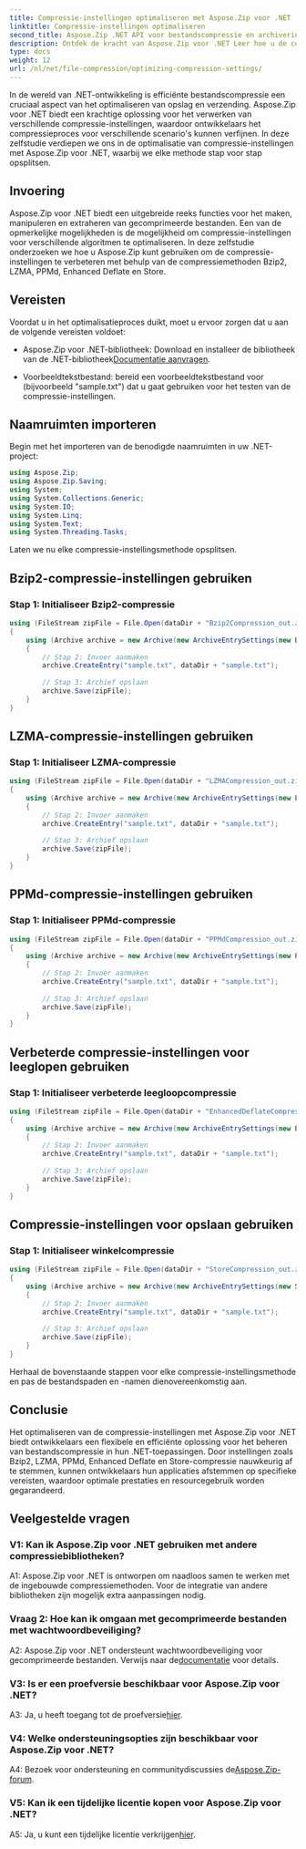 ```yaml
---
title: Compressie-instellingen optimaliseren met Aspose.Zip voor .NET
linktitle: Compressie-instellingen optimaliseren
second_title: Aspose.Zip .NET API voor bestandscompressie en archivering
description: Ontdek de kracht van Aspose.Zip voor .NET Leer hoe u de compressie-instellingen stap voor stap kunt optimaliseren met behulp van de methoden Bzip2, LZMA, PPMd, Enhanced Deflate en Store. Verbeter uw .NET-applicaties met efficiënte bestandscompressie.
type: docs
weight: 12
url: /nl/net/file-compression/optimizing-compression-settings/
---
```

In de wereld van .NET-ontwikkeling is efficiënte bestandscompressie een cruciaal aspect van het optimaliseren van opslag en verzending. Aspose.Zip voor .NET biedt een krachtige oplossing voor het verwerken van verschillende compressie-instellingen, waardoor ontwikkelaars het compressieproces voor verschillende scenario's kunnen verfijnen. In deze zelfstudie verdiepen we ons in de optimalisatie van compressie-instellingen met Aspose.Zip voor .NET, waarbij we elke methode stap voor stap opsplitsen.

## Invoering

Aspose.Zip voor .NET biedt een uitgebreide reeks functies voor het maken, manipuleren en extraheren van gecomprimeerde bestanden. Een van de opmerkelijke mogelijkheden is de mogelijkheid om compressie-instellingen voor verschillende algoritmen te optimaliseren. In deze zelfstudie onderzoeken we hoe u Aspose.Zip kunt gebruiken om de compressie-instellingen te verbeteren met behulp van de compressiemethoden Bzip2, LZMA, PPMd, Enhanced Deflate en Store.

## Vereisten

Voordat u in het optimalisatieproces duikt, moet u ervoor zorgen dat u aan de volgende vereisten voldoet:

-  Aspose.Zip voor .NET-bibliotheek: Download en installeer de bibliotheek van de .NET-bibliotheek[Documentatie aanvragen](https://reference.aspose.com/zip/net/).

- Voorbeeldtekstbestand: bereid een voorbeeldtekstbestand voor (bijvoorbeeld "sample.txt") dat u gaat gebruiken voor het testen van de compressie-instellingen.

## Naamruimten importeren

Begin met het importeren van de benodigde naamruimten in uw .NET-project:

```csharp
using Aspose.Zip;
using Aspose.Zip.Saving;
using System;
using System.Collections.Generic;
using System.IO;
using System.Linq;
using System.Text;
using System.Threading.Tasks;
```

Laten we nu elke compressie-instellingsmethode opsplitsen.

## Bzip2-compressie-instellingen gebruiken

### Stap 1: Initialiseer Bzip2-compressie

```csharp
using (FileStream zipFile = File.Open(dataDir + "Bzip2Compression_out.zip", FileMode.Create))
{
    using (Archive archive = new Archive(new ArchiveEntrySettings(new Bzip2CompressionSettings())))
    {
        // Stap 2: Invoer aanmaken
        archive.CreateEntry("sample.txt", dataDir + "sample.txt");
        
        // Stap 3: Archief opslaan
        archive.Save(zipFile);
    }
}
```

## LZMA-compressie-instellingen gebruiken

### Stap 1: Initialiseer LZMA-compressie

```csharp
using (FileStream zipFile = File.Open(dataDir + "LZMACompression_out.zip", FileMode.Create))
{
    using (Archive archive = new Archive(new ArchiveEntrySettings(new LzmaCompressionSettings())))
    {
        // Stap 2: Invoer aanmaken
        archive.CreateEntry("sample.txt", dataDir + "sample.txt");
        
        // Stap 3: Archief opslaan
        archive.Save(zipFile);
    }
}
```

## PPMd-compressie-instellingen gebruiken

### Stap 1: Initialiseer PPMd-compressie

```csharp
using (FileStream zipFile = File.Open(dataDir + "PPMdCompression_out.zip", FileMode.Create))
{
    using (Archive archive = new Archive(new ArchiveEntrySettings(new PPMdCompressionSettings())))
    {
        // Stap 2: Invoer aanmaken
        archive.CreateEntry("sample.txt", dataDir + "sample.txt");
        
        // Stap 3: Archief opslaan
        archive.Save(zipFile);
    }
}
```

## Verbeterde compressie-instellingen voor leeglopen gebruiken

### Stap 1: Initialiseer verbeterde leegloopcompressie

```csharp
using (FileStream zipFile = File.Open(dataDir + "EnhancedDeflateCompression_out.zip", FileMode.Create))
{
    using (Archive archive = new Archive(new ArchiveEntrySettings(new EnhancedDeflateCompressionSettings())))
    {
        // Stap 2: Invoer aanmaken
        archive.CreateEntry("sample.txt", dataDir + "sample.txt");
        
        // Stap 3: Archief opslaan
        archive.Save(zipFile);
    }
}
```

## Compressie-instellingen voor opslaan gebruiken

### Stap 1: Initialiseer winkelcompressie

```csharp
using (FileStream zipFile = File.Open(dataDir + "StoreCompression_out.zip", FileMode.Create))
{
    using (Archive archive = new Archive(new ArchiveEntrySettings(new StoreCompressionSettings())))
    {
        // Stap 2: Invoer aanmaken
        archive.CreateEntry("sample.txt", dataDir + "sample.txt");
        
        // Stap 3: Archief opslaan
        archive.Save(zipFile);
    }
}
```

Herhaal de bovenstaande stappen voor elke compressie-instellingsmethode en pas de bestandspaden en -namen dienovereenkomstig aan.

## Conclusie

Het optimaliseren van de compressie-instellingen met Aspose.Zip voor .NET biedt ontwikkelaars een flexibele en efficiënte oplossing voor het beheren van bestandscompressie in hun .NET-toepassingen. Door instellingen zoals Bzip2, LZMA, PPMd, Enhanced Deflate en Store-compressie nauwkeurig af te stemmen, kunnen ontwikkelaars hun applicaties afstemmen op specifieke vereisten, waardoor optimale prestaties en resourcegebruik worden gegarandeerd.

## Veelgestelde vragen

### V1: Kan ik Aspose.Zip voor .NET gebruiken met andere compressiebibliotheken?

A1: Aspose.Zip voor .NET is ontworpen om naadloos samen te werken met de ingebouwde compressiemethoden. Voor de integratie van andere bibliotheken zijn mogelijk extra aanpassingen nodig.

### Vraag 2: Hoe kan ik omgaan met gecomprimeerde bestanden met wachtwoordbeveiliging?

 A2: Aspose.Zip voor .NET ondersteunt wachtwoordbeveiliging voor gecomprimeerde bestanden. Verwijs naar de[documentatie](https://reference.aspose.com/zip/net/) voor details.

### V3: Is er een proefversie beschikbaar voor Aspose.Zip voor .NET?

 A3: Ja, u heeft toegang tot de proefversie[hier](https://releases.aspose.com/).

### V4: Welke ondersteuningsopties zijn beschikbaar voor Aspose.Zip voor .NET?

A4: Bezoek voor ondersteuning en communitydiscussies de[Aspose.Zip-forum](https://forum.aspose.com/c/zip/37).

### V5: Kan ik een tijdelijke licentie kopen voor Aspose.Zip voor .NET?

 A5: Ja, u kunt een tijdelijke licentie verkrijgen[hier](https://purchase.aspose.com/temporary-license/).